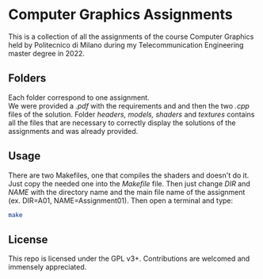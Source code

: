 # Computer Graphics Assignments

This is a collection of all the assignments of the course Computer Graphics held by Politecnico di Milano during my Telecommunication Engineering master degree in 2022.

## Folders

Each folder correspond to one assignment.  
We were provided a _.pdf_ with the requirements and and then the two _.cpp_ files of the solution.
Folder _headers, models, shaders_ and _textures_ contains all the files that are necessary to correctly display the solutions of the assignments and was already provided.

## Usage

There are two Makefiles, one that compiles the shaders and doesn't do it. Just copy the needed one into the _Makefile_ file.
Then just change _DIR_ and _NAME_ with the directory name and the main file name of the assignment (ex. DIR=A01, NAME=Assignment01). Then open a terminal and type:

```bash
make
```

## License

This repo is licensed under the GPL v3+. Contributions are welcomed and immensely appreciated.
